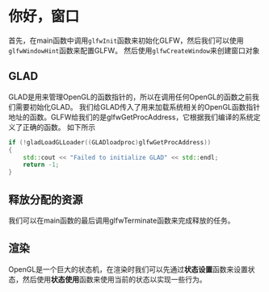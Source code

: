 # 你好，窗口
首先，在main函数中调用`glfwInit`函数来初始化GLFW，然后我们可以使用`glfwWindowHint`函数来配置GLFW。
然后使用`glfwCreateWindow`来创建窗口对象

## GLAD
GLAD是用来管理OpenGL的函数指针的，所以在调用任何OpenGL的函数之前我们需要初始化GLAD。
我们给GLAD传入了用来加载系统相关的OpenGL函数指针地址的函数。GLFW给我们的是glfwGetProcAddress，它根据我们编译的系统定义了正确的函数。
如下所示
```c++
if (!gladLoadGLLoader((GLADloadproc)glfwGetProcAddress))
{
    std::cout << "Failed to initialize GLAD" << std::endl;
    return -1;
}
```

## 释放分配的资源
我们可以在main函数的最后调用glfwTerminate函数来完成释放的任务。

## 渲染
OpenGL是一个巨大的状态机，在渲染时我们可以先通过**状态设置**函数来设置状态，然后使用**状态使用**函数来使用当前的状态以实现一些行为。
